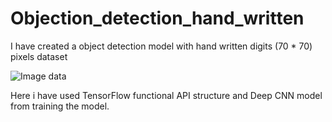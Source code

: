 # Objection_detection_hand_written

I have created a object detection model with hand written digits (70 * 70) pixels dataset 

![Image data](https://user-images.githubusercontent.com/75822824/116656030-9fc53200-a9a9-11eb-9d0a-9f4d4c4e7b02.png)

Here i have used TensorFlow functional API structure and Deep CNN model from training the model.


